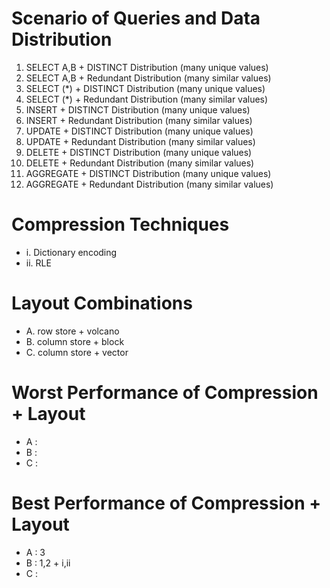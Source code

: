 # Scenario of Queries and Data Distribution
1. SELECT A,B + DISTINCT Distribution (many unique values)
2. SELECT A,B + Redundant Distribution (many similar values)
3. SELECT (*) + DISTINCT Distribution (many unique values)
4. SELECT (*) + Redundant Distribution (many similar values)
5. INSERT + DISTINCT Distribution (many unique values)
6. INSERT + Redundant Distribution (many similar values)
7. UPDATE + DISTINCT Distribution (many unique values)
8. UPDATE + Redundant Distribution (many similar values)
9. DELETE + DISTINCT Distribution (many unique values)
10. DELETE + Redundant Distribution (many similar values)
11. AGGREGATE + DISTINCT Distribution (many unique values)
12. AGGREGATE + Redundant Distribution (many similar values)

# Compression Techniques
* i. Dictionary encoding
* ii. RLE

# Layout Combinations
* A. row store + volcano
* B. column store + block
* C. column store + vector

# Worst Performance of Compression + Layout
* A : 
* B :
* C :

# Best Performance of Compression + Layout
* A : 3
* B : 1,2 + i,ii
* C :
